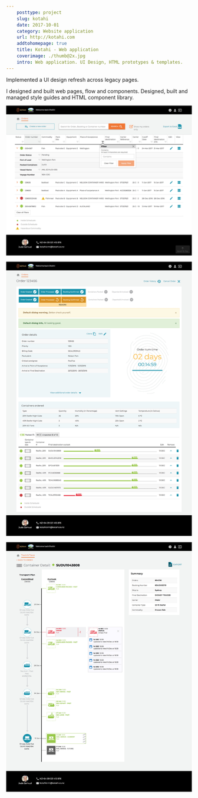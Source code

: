 ```yaml
---  
    posttype: project
    slug: kotahi
    date: 2017-10-01
    category: Website application
    url: http://kotahi.com
    addtohomepage: true
    title: Kotahi - Web application
    coverimage: ./thumb@2x.jpg
    intro: Web application. UI Design, HTML prototypes & templates.
---
```


<div class="description">

Implemented a UI design refresh across legacy pages.

I designed and built web pages, flow and components. Designed, built and managed style guides and HTML component library.

</div>

<div class="images">

![Kotahi - Order list](./order-list@2x.jpg "Kotahi - Order list")

![Kotahi - Order view](./order-view@2x.jpg "Kotahi - Order view")

![Kotahi - Order plan](./plan@2x.jpg "Kotahi - Order plan")

</div>